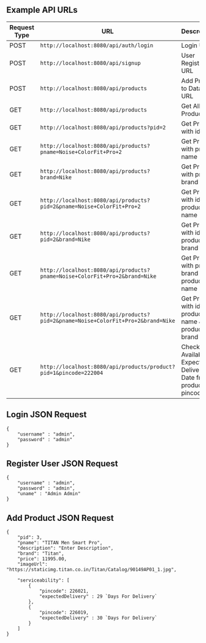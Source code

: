 ## Example API URLs

Request Type    | URL                                                                      | Descreption
--------------- | -------------------------------------------------------------------------|-----------------------------------------
POST            | `http://localhost:8080/api/auth/login`                                          | Login URL
POST            | `http://localhost:8080/api/signup`                                              | User Registration URL
POST            | `http://localhost:8080/api/products`                                            | Add Product to Database URL
GET             | `http://localhost:8080/api/products`                                            | Get All Product URL
GET             | `http://localhost:8080/api/products?pid=2`                                      | Get Product with id
GET             | `http://localhost:8080/api/products?pname=Noise+ColorFit+Pro+2`                 | Get Product with product name
GET             | `http://localhost:8080/api/products?brand=Nike`                                 | Get Product with product brand
GET             | `http://localhost:8080/api/products?pid=2&pname=Noise+ColorFit+Pro+2`           | Get Product with id & product name
GET             | `http://localhost:8080/api/products?pid=2&brand=Nike`                           | Get Product with id & product brand
GET             | `http://localhost:8080/api/products?pname=Noise+ColorFit+Pro+2&brand=Nike`      | Get Product with product brand & product name
GET             | `http://localhost:8080/api/products?pid=2&pname=Noise+ColorFit+Pro+2&brand=Nike`| Get Product with id & product name & product brand
GET             | `http://localhost:8080/api/products/product?pid=1&pincode=222004`    | Check Availability & Expected Delivery Date from product id & pincode

## Login JSON Request 

```
{
    "username" : "admin",
    "password" : "admin"
}
```

## Register User JSON Request 

```
{
    "username" : "admin",
    "password" : "admin",
    "uname" : "Admin Admin"
}
```

## Add Product JSON Request 

```
{
    "pid": 3,
    "pname": "TITAN Men Smart Pro",
    "description": "Enter Description",
    "brand": "Titan",
    "price": 11995.00,
    "imageUrl": "https://staticimg.titan.co.in/Titan/Catalog/90149AP01_1.jpg",

    "serviceability": [
        {
            "pincode": 226021,
            "expectedDelivery" : 29 `Days For Delivery`
        },
        {
            "pincode": 226019,
            "expectedDelivery" : 30 `Days For Delivery`
        }
    ]
}
```